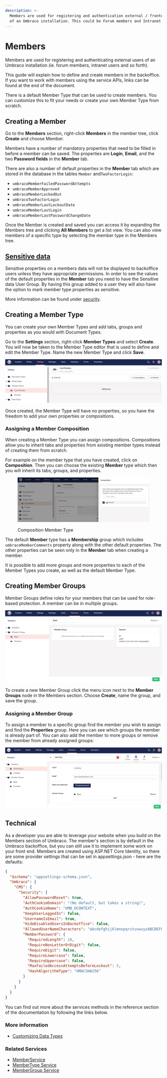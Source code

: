 ```yaml
---
description: >-
  Members are used for registering and authentication external / frontend users
  of an Umbraco installation. This could be Forum members and Intranet members.
---
```


# Members

Members are used for registering and authenticating external users of an Umbraco installation (ie. forum members, intranet users and so forth).

This guide will explain how to define and create members in the backoffice. If you want to work with members using the service APIs, links can be found at the end of the document.

There is a default Member Type that can be used to create members. You can customize this to fit your needs or create your own Member Type from scratch.

## Creating a Member

Go to the **Members** section, right-click **Members** in the member tree, click **Create** and choose Member.

Members have a number of mandatory properties that need to be filled in before a member can be saved. The properties are **Login**, **Email**, and the two **Password fields** in the **Member** tab.

There are also a number of default properties in the **Member** tab which are stored in the database in the tables `Member` and`TwoFactorLogin`:

* `umbracoMemberFailedPasswordAttempts`
* `umbracoMemberApproved`
* `umbracoMemberLockedOut`
* `umbracoTwoFactorLogin`
* `umbracoMemberLastLockoutDate`
* `umbracoMemberLastLogin`
* `umbracoMemberLastPasswordChangeDate`

Once the Member is created and saved you can access it by expanding the Members tree and clicking **All Members** to get a list view. You can also view members of a specific type by selecting the member type in the Members tree.

## [Sensitive data](../../reference/security/sensitive-data-on-members.md)

Sensitive properties on a members data will not be displayed to backoffice users unless they have appropriate permissions. In order to see the values of the default properties in the **Member** tab you need to have the Sensitive data User Group. By having this group added to a user they will also have the option to mark member type properties as sensitive.

More information can be found under [security](../../reference/security/sensitive-data-on-members.md).

## Creating a Member Type

You can create your own Member Types and add tabs, groups and properties as you would with Document Types.

Go to the **Settings** section, right-click **Member Types** and select **Create**. You will now be taken to the Member Type editor that is used to define and edit the Member Type. Name the new Member Type and click **Save**.

![Member Type Editor](images/member-type-composition.PNG)

Once created, the Member Type will have no properties, so you have the freedom to add your own properties or compositions.

### Assigning a Member Composition

When creating a Member Type you can assign compositions. Compositions allow you to inherit tabs and properties from existing member types instead of creating them from scratch.

For example on the member type that you have created, click on **Composition**. Then you can choose the existing **Member** type which then you will inherit its tabs, groups, and properties.&#x20;

<figure><img src="images/member-type-composition-setting.PNG" alt=""><figcaption><p>Composition Member Type</p></figcaption></figure>

The default **Member** type has a **Membership** group which includes `umbracoMemberComments` property along with the other default properties. The other properties can be seen only in the **Member** tab when creating a member.

It is possible to add more groups and more properties to each of the Member Types you create, as well as the default Member Type.

## Creating Member Groups

Member Groups define roles for your members that can be used for role-based protection. A member can be in multiple groups.

![Creating a Member Group](images/Member-group1.PNG)

To create a new Member Group click the menu icon next to the **Member Groups** node in the Members section. Choose **Create**, name the group, and save the group.

### Assigning a Member Group

To assign a member to a specific group find the member you wish to assign and find the **Properties** group. Here you can see which groups the member is already part of. You can also add the member to more groups or remove the member from already assigned groups:

![Assigning a Member Group](images/assign-member-group1.PNG)

## Technical

As a developer you are able to leverage your website when you build on the Members section of Umbraco. The member's section is by default in the Umbraco backoffice, but you can still use it to implement some work on your front end. Members are created using ASP.NET Core Identity, so there are some provider settings that can be set in appsettings.json - here are the defaults:

```json
{
  "$schema": "appsettings-schema.json",  
  "Umbraco": {
    "CMS": {      
      "Security": {
        "AllowPasswordReset": true,
        "AuthCookieDomain": "(No default, but takes a string)",
        "AuthCookieName": "UMB_UCONTEXT",
        "KeepUserLoggedIn": false,
        "UsernameIsEmail": true,
        "HideDisabledUsersInBackoffice": false,
        "AllowedUserNameCharacters": "abcdefghijklmnopqrstuvwxyzABCDEFGHIJKLMNOPQRSTUVWXYZ0123456789-._@+\\",
        "MemberPassword": {
          "RequiredLength": 10,
          "RequireNonLetterOrDigit": false,
          "RequireDigit": false,
          "RequireLowercase": false,
          "RequireUppercase": false,
          "MaxFailedAccessAttemptsBeforeLockout": 5,
          "HashAlgorithmType": "HMACSHA256"
        }
      }
    }
  }
}
```

You can find out more about the services methods in the reference section of the documentation by following the links below.

### More information

* [Customizing Data Types](data-types/)

### Related Services

* [MemberService](../../reference/management/services/memberservice.md)
* [MemberType Service](../../reference/management/services/membertypeservice.md)
* [MemberGroup Service](../../reference/management/services/membergroupservice.md)

